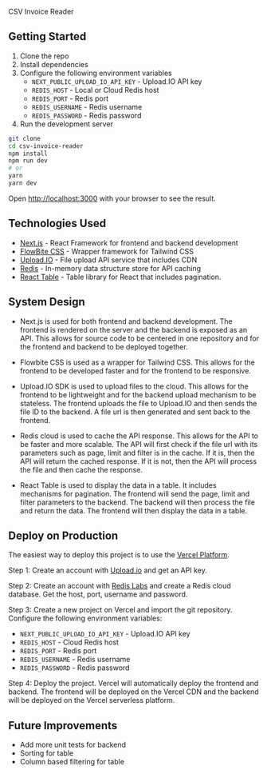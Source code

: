 CSV Invoice Reader

## Getting Started

1. Clone the repo
2. Install dependencies
3. Configure the following environment variables
   - `NEXT_PUBLIC_UPLOAD_IO_API_KEY` - Upload.IO API key
   - `REDIS_HOST` - Local or Cloud Redis host
   - `REDIS_PORT` - Redis port
   - `REDIS_USERNAME` - Redis username
   - `REDIS_PASSWORD` - Redis password
4. Run the development server

```bash
git clone
cd csv-invoice-reader
npm install
npm run dev
# or
yarn
yarn dev
```

Open [http://localhost:3000](http://localhost:3000) with your browser to see the result.

## Technologies Used

- [Next.js](https://nextjs.org/) - React Framework for frontend and backend development
- [FlowBite CSS](https://flowbite.com) - Wrapper framework for Tailwind CSS
- [Upload.IO](https://upload.io/) - File upload API service that includes CDN
- [Redis](https://redis.io/) - In-memory data structure store for API caching
- [React Table](https://react-table.tanstack.com/) - Table library for React that includes pagination.

## System Design

- Next.js is used for both frontend and backend development. The frontend is rendered on the server and the backend is exposed as an API. This allows for source code to be centered in one repository and for the frontend and backend to be deployed together.

- Flowbite CSS is used as a wrapper for Tailwind CSS. This allows for the frontend to be developed faster and for the frontend to be responsive.

- Upload.IO SDK is used to upload files to the cloud. This allows for the frontend to be lightweight and for the backend upload mechanism to be stateless. The frontend uploads the file to Upload.IO and then sends the file ID to the backend. A file url is then generated and sent back to the frontend.

- Redis cloud is used to cache the API response. This allows for the API to be faster and more scalable. The API will first check if the file url with its parameters such as page, limit and filter is in the cache. If it is, then the API will return the cached response. If it is not, then the API will process the file and then cache the response.

- React Table is used to display the data in a table. It includes mechanisms for pagination. The frontend will send the page, limit and filter parameters to the backend. The backend will then process the file and return the data. The frontend will then display the data in a table.

## Deploy on Production

The easiest way to deploy this project is to use the [Vercel Platform](https://vercel.com/import?utm_medium=default-template&filter=next.js&utm_source=create-next-app&utm_campaign=create-next-app-readme).

Step 1:
Create an account with [Upload.io](https://upload.io/upload-js/get-started) and get an API key.

Step 2:
Create an account with [Redis Labs](https://redis.com/try-free/) and create a Redis cloud database. Get the host, port, username and password.

Step 3:
Create a new project on Vercel and import the git repository. Configure the following environment variables:

- `NEXT_PUBLIC_UPLOAD_IO_API_KEY` - Upload.IO API key
- `REDIS_HOST` - Cloud Redis host
- `REDIS_PORT` - Redis port
- `REDIS_USERNAME` - Redis username
- `REDIS_PASSWORD` - Redis password

Step 4:
Deploy the project. Vercel will automatically deploy the frontend and backend. The frontend will be deployed on the Vercel CDN and the backend will be deployed on the Vercel serverless platform.

## Future Improvements

- Add more unit tests for backend
- Sorting for table
- Column based filtering for table
